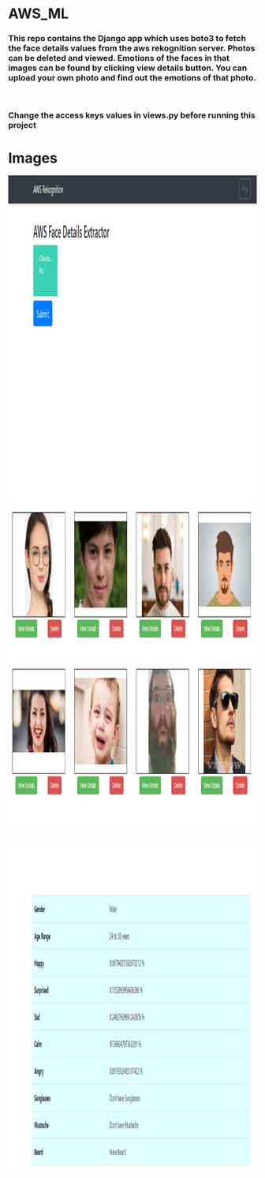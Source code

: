 # AWS_ML
### This repo contains the Django app which uses boto3 to fetch the face details values from the aws rekognition server. Photos can be deleted and viewed. Emotions of the faces in that images can be found by clicking view details button. You can upload your own photo and find out the emotions of that photo.
<br>

### Change the access keys values in views.py before running this project

# Images
<img src="https://github.com/PDahal2871/AWS_ML/blob/main/awsrek/Screenshot%20(183).png" width=1000px, height=660px>


<img src="https://github.com/PDahal2871/AWS_ML/blob/main/awsrek/Screenshot%20(184).png" width=1000px, height=660px>

<br>
<br>
<br>

<img src="https://github.com/PDahal2871/AWS_ML/blob/main/awsrek/Screenshot%20(185).png" width=1000px, height=660px>

